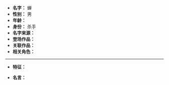 
- **名字：** 蝉
- **性别：** 男
- **年龄：** 
- **身份：** 杀手
- **名字来源：** 
- **登场作品：** 
- **关联作品：** 
- **相关角色：** 

---

- **特征：** 

- **名言：** 